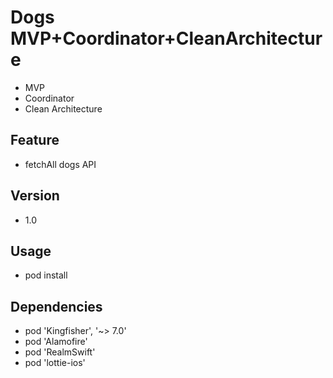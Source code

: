 # Dogs MVP+Coordinator+CleanArchitecture

- MVP
- Coordinator
- Clean Architecture

## Feature
- fetchAll dogs API

## Version
 - 1.0

## Usage
- pod install


## Dependencies
   - pod 'Kingfisher', '~> 7.0'
   - pod 'Alamofire'
   - pod 'RealmSwift'
   - pod 'lottie-ios'
